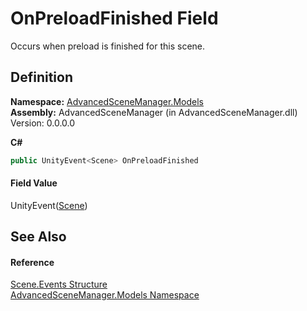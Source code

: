 # OnPreloadFinished Field


Occurs when preload is finished for this scene.



## Definition
**Namespace:** <a href="N_AdvancedSceneManager_Models.md">AdvancedSceneManager.Models</a>  
**Assembly:** AdvancedSceneManager (in AdvancedSceneManager.dll) Version: 0.0.0.0

**C#**
``` C#
public UnityEvent<Scene> OnPreloadFinished
```



#### Field Value
UnityEvent(<a href="T_AdvancedSceneManager_Models_Scene.md">Scene</a>)

## See Also


#### Reference
<a href="T_AdvancedSceneManager_Models_Scene_Events.md">Scene.Events Structure</a>  
<a href="N_AdvancedSceneManager_Models.md">AdvancedSceneManager.Models Namespace</a>  
